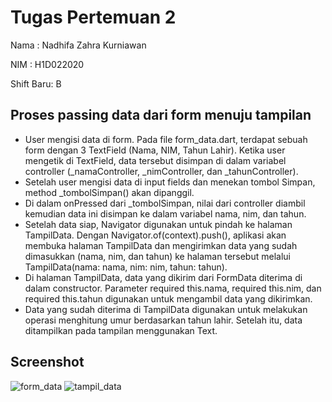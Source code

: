 # Tugas Pertemuan 2

Nama : Nadhifa Zahra Kurniawan

NIM : H1D022020

Shift Baru: B

## Proses passing data dari form menuju tampilan
- User mengisi data di form. Pada file form_data.dart, terdapat sebuah form dengan 3 TextField (Nama, NIM, Tahun Lahir). Ketika user mengetik di TextField, data tersebut disimpan di dalam variabel controller (_namaController, _nimController, dan _tahunController).
- Setelah user mengisi data di input fields dan menekan tombol Simpan, method _tombolSimpan() akan dipanggil.
- Di dalam onPressed dari _tombolSimpan, nilai dari controller diambil kemudian data ini disimpan ke dalam variabel nama, nim, dan tahun.
- Setelah data siap, Navigator digunakan untuk pindah ke halaman TampilData. Dengan Navigator.of(context).push(), aplikasi akan membuka halaman TampilData dan mengirimkan data yang sudah dimasukkan (nama, nim, dan tahun) ke halaman tersebut melalui TampilData(nama: nama, nim: nim, tahun: tahun).
- Di halaman TampilData, data yang dikirim dari FormData diterima di dalam constructor. Parameter required this.nama, required this.nim, dan required this.tahun digunakan untuk mengambil data yang dikirimkan.
- Data yang sudah diterima di TampilData digunakan untuk melakukan operasi menghitung umur berdasarkan tahun lahir. Setelah itu, data ditampilkan pada tampilan menggunakan Text.

## Screenshot
![form_data](https://github.com/user-attachments/assets/dd874f6a-f3bb-419c-bee4-b112ee35d970) ![tampil_data](https://github.com/user-attachments/assets/765015e9-eea0-4f1e-b773-c53a57d62351)






